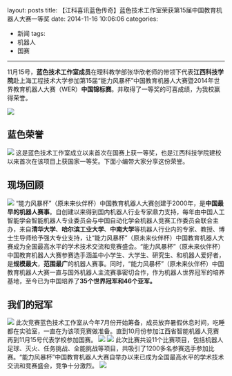 layout: posts
title: 【江科喜讯蓝色传奇】蓝色技术工作室荣获第15届中国教育机器人大赛一等奖
date: 2014-11-16 10:06:06
categories:
- 新闻
tags:
- 机器人
- 国赛
---

11月15号，**蓝色技术工作室成员**在理科教学部张华欣老师的带领下代表**江西科技学院**赴上海工程技术大学参加第15届“能力风暴杯”中国教育机器人大赛暨2014年世界教育机器人大赛（WER）**中国锦标赛**。并取得了一等奖的可喜成绩，为我校赢得荣誉。

![](http://bst.cooler-tec.com/%E3%80%90%E6%B1%9F%E7%A7%91%E5%96%9C%E8%AE%AF%E8%93%9D%E8%89%B2%E4%BC%A0%E5%A5%87%E3%80%91%E8%93%9D%E8%89%B2%E6%8A%80%E6%9C%AF%E5%B7%A5%E4%BD%9C%E5%AE%A4%E8%8D%A3%E8%8E%B7%E7%AC%AC15%E5%B1%8A%E4%B8%AD%E5%9B%BD%E6%95%99%E8%82%B2%E6%9C%BA%E5%99%A8%E4%BA%BA%E5%A4%A7%E8%B5%9B%E4%B8%80%E7%AD%89%E5%A5%961.jpeg)
<!-- more -->

## 蓝色荣誉
![](http://bst.cooler-tec.com/%E3%80%90%E6%B1%9F%E7%A7%91%E5%96%9C%E8%AE%AF%E8%93%9D%E8%89%B2%E4%BC%A0%E5%A5%87%E3%80%91%E8%93%9D%E8%89%B2%E6%8A%80%E6%9C%AF%E5%B7%A5%E4%BD%9C%E5%AE%A4%E8%8D%A3%E8%8E%B7%E7%AC%AC15%E5%B1%8A%E4%B8%AD%E5%9B%BD%E6%95%99%E8%82%B2%E6%9C%BA%E5%99%A8%E4%BA%BA%E5%A4%A7%E8%B5%9B%E4%B8%80%E7%AD%89%E5%A5%962.jpeg)
这是蓝色技术工作室成立以来首次在国赛上获一等奖，也是江西科技学院建校以来首次在该项目上获国家一等奖。下面小编带大家分享这份荣誉。

## 现场回顾
![](http://bst.cooler-tec.com/%E3%80%90%E6%B1%9F%E7%A7%91%E5%96%9C%E8%AE%AF%E8%93%9D%E8%89%B2%E4%BC%A0%E5%A5%87%E3%80%91%E8%93%9D%E8%89%B2%E6%8A%80%E6%9C%AF%E5%B7%A5%E4%BD%9C%E5%AE%A4%E8%8D%A3%E8%8E%B7%E7%AC%AC15%E5%B1%8A%E4%B8%AD%E5%9B%BD%E6%95%99%E8%82%B2%E6%9C%BA%E5%99%A8%E4%BA%BA%E5%A4%A7%E8%B5%9B%E4%B8%80%E7%AD%89%E5%A5%963.jpeg)
“能力风暴杯”（原未来伙伴杯）中国教育机器人大赛创建于2000年，是**中国最早的机器人赛事**。自创建以来得到国内机器人行业专家鼎力支持，每年由中国人工智能学会智能机器人专业委员会与中国自动化学会机器人竞赛工作委员会联合主办，来自**清华大学**、**哈尔滨工业大学**、**中南大学**等机器人行业内的专家、教授、博士生导师给予强大专业支持，让“能力风暴杯”（原未来伙伴杯）中国教育机器人大赛成为全国最高水平的学术技术交流和竞赛盛会。“能力风暴杯”（原未来伙伴杯）中国教育机器人大赛参赛选手涵盖中小学生、大学生、研究生、和机器人爱好者，是**规模最大**，**范围最广**的机器人赛事。同时，“能力风暴杯”（原未来伙伴杯）中国教育机器人大赛一直与国外机器人主流赛事密切合作，作为机器人世界冠军的培养基地，至今已为中国培养了**35个世界冠军和46个亚军。**

## 我们的冠军
![](http://bst.cooler-tec.com/%E3%80%90%E6%B1%9F%E7%A7%91%E5%96%9C%E8%AE%AF%E8%93%9D%E8%89%B2%E4%BC%A0%E5%A5%87%E3%80%91%E8%93%9D%E8%89%B2%E6%8A%80%E6%9C%AF%E5%B7%A5%E4%BD%9C%E5%AE%A4%E8%8D%A3%E8%8E%B7%E7%AC%AC15%E5%B1%8A%E4%B8%AD%E5%9B%BD%E6%95%99%E8%82%B2%E6%9C%BA%E5%99%A8%E4%BA%BA%E5%A4%A7%E8%B5%9B%E4%B8%80%E7%AD%89%E5%A5%964.jpeg)
此次竞赛蓝色技术工作室从今年7月份开始筹备，成员放弃暑假休息时间，吃睡都在实验室，一直在为该项竞赛做准备。直到10月份参加江西省智能机器人竞赛再到11月15号代表学校参加国赛。
![](http://bst.cooler-tec.com/%E3%80%90%E6%B1%9F%E7%A7%91%E5%96%9C%E8%AE%AF%E8%93%9D%E8%89%B2%E4%BC%A0%E5%A5%87%E3%80%91%E8%93%9D%E8%89%B2%E6%8A%80%E6%9C%AF%E5%B7%A5%E4%BD%9C%E5%AE%A4%E8%8D%A3%E8%8E%B7%E7%AC%AC15%E5%B1%8A%E4%B8%AD%E5%9B%BD%E6%95%99%E8%82%B2%E6%9C%BA%E5%99%A8%E4%BA%BA%E5%A4%A7%E8%B5%9B%E4%B8%80%E7%AD%89%E5%A5%965.jpeg)
![](http://bst.cooler-tec.com/%E3%80%90%E6%B1%9F%E7%A7%91%E5%96%9C%E8%AE%AF%E8%93%9D%E8%89%B2%E4%BC%A0%E5%A5%87%E3%80%91%E8%93%9D%E8%89%B2%E6%8A%80%E6%9C%AF%E5%B7%A5%E4%BD%9C%E5%AE%A4%E8%8D%A3%E8%8E%B7%E7%AC%AC15%E5%B1%8A%E4%B8%AD%E5%9B%BD%E6%95%99%E8%82%B2%E6%9C%BA%E5%99%A8%E4%BA%BA%E5%A4%A7%E8%B5%9B%E4%B8%80%E7%AD%89%E5%A5%966.jpeg)
此次比赛共设11个比赛项目，包括机器人足球、灭火、任务挑战、全能挑战等项目，共吸引了1200多名参赛选手参加比赛。“能力风暴杯”中国教育机器人大赛自举办以来已成为全国最高水平的学术技术交流和竞赛盛会，竞争十分激烈。
![](http://bst.cooler-tec.com/%E3%80%90%E6%B1%9F%E7%A7%91%E5%96%9C%E8%AE%AF%E8%93%9D%E8%89%B2%E4%BC%A0%E5%A5%87%E3%80%91%E8%93%9D%E8%89%B2%E6%8A%80%E6%9C%AF%E5%B7%A5%E4%BD%9C%E5%AE%A4%E8%8D%A3%E8%8E%B7%E7%AC%AC15%E5%B1%8A%E4%B8%AD%E5%9B%BD%E6%95%99%E8%82%B2%E6%9C%BA%E5%99%A8%E4%BA%BA%E5%A4%A7%E8%B5%9B%E4%B8%80%E7%AD%89%E5%A5%967.jpeg)

